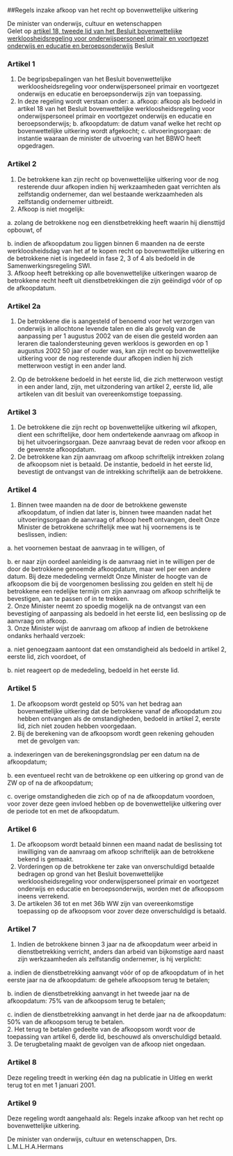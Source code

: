 <meta http-equiv='Content-Type' content='text/html; charset=utf-8' />

##Regels inzake afkoop van het recht op bovenwettelijke uitkering

De minister van onderwijs, cultuur en wetenschappen  
Gelet op [artikel 18, tweede lid van het Besluit bovenwettelijke werkloosheidsregeling voor onderwijspersoneel primair en voortgezet onderwijs en educatie en beroepsonderwijs](../../../../../../../../../../../AMvB/besluit/bovenwettelijke/werkloosheidsregeling/voor/onderwijspersoneel/etc/BWBR0012177/README.md)
Besluit    

### Artikel  1  

1.  De begripsbepalingen van het Besluit bovenwettelijke werkloosheidsregeling voor onderwijspersoneel primair en voortgezet onderwijs en educatie en beroepsonderwijs zijn van toepassing.   
2.  In deze regeling wordt verstaan onder:   a. afkoop:  afkoop als bedoeld in artikel 18 van het Besluit bovenwettelijke werkloosheidsregeling voor onderwijspersoneel primair en voortgezet onderwijs en educatie en beroepsonderwijs;    b. afkoopdatum:  de datum vanaf welke het recht op bovenwettelijke uitkering wordt afgekocht;    c. uitvoeringsorgaan:  de instantie waaraan de minister de uitvoering van het BBWO heeft opgedragen.      

### Artikel  2  

1.  De betrokkene kan zijn recht op bovenwettelijke uitkering voor de nog resterende duur afkopen indien hij werkzaamheden gaat verrichten als zelfstandig ondernemer, dan wel bestaande werkzaamheden als zelfstandig ondernemer uitbreidt.   
2.  Afkoop is niet mogelijk: 

a. zolang de betrokkene nog een dienstbetrekking heeft waarin hij diensttijd opbouwt, of  

b. indien de afkoopdatum zou liggen binnen 6 maanden na de eerste werkloosheidsdag van het af te kopen recht op bovenwettelijke uitkering en de betrokkene niet is ingedeeld in fase 2, 3 of 4 als bedoeld in de Samenwerkingsregeling SWI.     
3.  Afkoop heeft betrekking op alle bovenwettelijke uitkeringen waarop de betrokkene recht heeft uit dienstbetrekkingen die zijn geëindigd vóór of op de afkoopdatum.   

### Artikel  2a  

1. De betrokkene die is aangesteld of benoemd voor het verzorgen van onderwijs in allochtone levende talen en die als gevolg van de aanpassing per 1 augustus 2002 van de eisen die gesteld worden aan leraren die taalondersteuning geven werkloos is geworden en op 1 augustus 2002 50 jaar of ouder was, kan zijn recht op bovenwettelijke uitkering voor de nog resterende duur afkopen indien hij zich metterwoon vestigt in een ander land.  

2. Op de betrokkene bedoeld in het eerste lid, die zich metterwoon vestigt in een ander land, zijn, met uitzondering van artikel 2, eerste lid, alle artikelen van dit besluit van overeenkomstige toepassing.    

### Artikel  3  

1.  De betrokkene die zijn recht op bovenwettelijke uitkering wil afkopen, dient een schriftelijke, door hem ondertekende aanvraag om afkoop in bij het uitvoeringsorgaan. Deze aanvraag bevat de reden voor afkoop en de gewenste afkoopdatum.   
2.  De betrokkene kan zijn aanvraag om afkoop schriftelijk intrekken zolang de afkoopsom niet is betaald. De instantie, bedoeld in het eerste lid, bevestigt de ontvangst van de intrekking schriftelijk aan de betrokkene.   

### Artikel  4  

1.  Binnen twee maanden na de door de betrokkene gewenste afkoopdatum, of indien dat later is, binnen twee maanden nadat het uitvoeringsorgaan de aanvraag of afkoop heeft ontvangen, deelt Onze Minister de betrokkene schriftelijk mee wat hij voornemens is te beslissen, indien: 

a. het voornemen bestaat de aanvraag in te willigen, of  

b. er naar zijn oordeel aanleiding is de aanvraag niet in te willigen per de door de betrokkene genoemde afkoopdatum, maar wel per een andere datum. Bij deze mededeling vermeldt Onze Minister de hoogte van de afkoopsom die bij de voorgenomen beslissing zou gelden en stelt hij de betrokkene een redelijke termijn om zijn aanvraag om afkoop schriftelijk te bevestigen, aan te passen of in te trekken.     
2.  Onze Minister neemt zo spoedig mogelijk na de ontvangst van een bevestiging of aanpassing als bedoeld in het eerste lid, een beslissing op de aanvraag om afkoop.   
3.  Onze Minister wijst de aanvraag om afkoop af indien de betrokkene ondanks herhaald verzoek: 

a. niet genoegzaam aantoont dat een omstandigheid als bedoeld in artikel 2, eerste lid, zich voordoet, of  

b. niet reageert op de mededeling, bedoeld in het eerste lid.     

### Artikel  5  

1.  De afkoopsom wordt gesteld op 50% van het bedrag aan bovenwettelijke uitkering dat de betrokkene vanaf de afkoopdatum zou hebben ontvangen als de omstandigheden, bedoeld in artikel 2, eerste lid, zich niet zouden hebben voorgedaan.   
2.  Bij de berekening van de afkoopsom wordt geen rekening gehouden met de gevolgen van: 

a. indexeringen van de berekeningsgrondslag per een datum na de afkoopdatum;  

b. een eventueel recht van de betrokkene op een uitkering op grond van de ZW op of na de afkoopdatum;  

c. overige omstandigheden die zich op of na de afkoopdatum voordoen, voor zover deze geen invloed hebben op de bovenwettelijke uitkering over de periode tot en met de afkoopdatum.     

### Artikel  6  

1.  De afkoopsom wordt betaald binnen een maand nadat de beslissing tot inwilliging van de aanvraag om afkoop schriftelijk aan de betrokkene bekend is gemaakt.   
2.  Vorderingen op de betrokkene ter zake van onverschuldigd betaalde bedragen op grond van het Besluit bovenwettelijke werkloosheidsregeling voor onderwijspersoneel primair en voortgezet onderwijs en educatie en beroepsonderwijs, worden met de afkoopsom ineens verrekend.   
3.  De artikelen 36 tot en met 36b WW zijn van overeenkomstige toepassing op de afkoopsom voor zover deze onverschuldigd is betaald.   

### Artikel  7  

1.  Indien de betrokkene binnen 3 jaar na de afkoopdatum weer arbeid in dienstbetrekking verricht, anders dan arbeid van bijkomstige aard naast zijn werkzaamheden als zelfstandig ondernemer, is hij verplicht: 

a. indien de dienstbetrekking aanvangt vóór of op de afkoopdatum of in het eerste jaar na de afkoopdatum: de gehele afkoopsom terug te betalen;  

b. indien de dienstbetrekking aanvangt in het tweede jaar na de afkoopdatum: 75% van de afkoopsom terug te betalen;  

c. indien de dienstbetrekking aanvangt in het derde jaar na de afkoopdatum: 50% van de afkoopsom terug te betalen.     
2.  Het terug te betalen gedeelte van de afkoopsom wordt voor de toepassing van artikel 6, derde lid, beschouwd als onverschuldigd betaald.   
3.  De terugbetaling maakt de gevolgen van de afkoop niet ongedaan.   

### Artikel  8  

Deze regeling treedt in werking één dag na publicatie in Uitleg en werkt terug tot en met 1 januari 2001.  

### Artikel  9  

Deze regeling wordt aangehaald als: Regels inzake afkoop van het recht op bovenwettelijke uitkering.  

De 
minister van onderwijs, cultuur en wetenschappen, 
Drs. L.M.L.H.A.Hermans    
